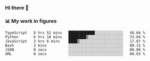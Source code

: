 ### Hi there 👋

### 📊 My work in figures

<!--START_SECTION:waka-->

```text
TypeScript   8 hrs 52 mins   ████████████░░░░░░░░░░░░░   48.66 %
Python       6 hrs 10 mins   ████████▒░░░░░░░░░░░░░░░░   33.84 %
JavaScript   3 hrs 6 mins    ████▒░░░░░░░░░░░░░░░░░░░░   17.07 %
Bash         3 mins          ░░░░░░░░░░░░░░░░░░░░░░░░░   00.31 %
JSON         0 secs          ░░░░░░░░░░░░░░░░░░░░░░░░░   00.06 %
XML          0 secs          ░░░░░░░░░░░░░░░░░░░░░░░░░   00.03 %
```

<!--END_SECTION:waka-->
